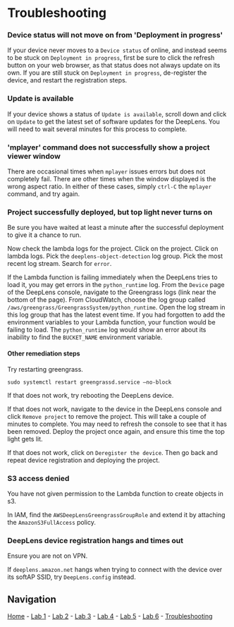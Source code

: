 # Troubleshooting

### Device status will not move on from 'Deployment in progress'

If your device never moves to a `Device status` of online, and instead seems to be stuck on `Deployment in progress`, first be sure to click the refresh button on your web browser, as that status does not always update on its own.  If you are still stuck on `Deployment in progress`, de-register the device, and restart the registration steps.

### Update is available

If your device shows a status of `Update is available`, scroll down and click on `Update` to get the latest set of software updates for the DeepLens.  You will need to wait several minutes for this process to complete.

### 'mplayer' command does not successfully show a project viewer window

There are occasional times when `mplayer` issues errors but does not completely fail.  There are other times when the window displayed is the wrong aspect ratio.  In either of these cases, simply `ctrl-C` the `mplayer` command, and try again.

### Project successfully deployed, but top light never turns on

Be sure you have waited at least a minute after the successful deployment to give it a chance to run.

Now check the lambda logs for the project.  Click on the project.  Click on lambda logs.  Pick the `deeplens-object-detection` log group.  Pick the most recent log stream.  Search for `error`.

If the Lambda function is failing immediately when the DeepLens tries to load it, you may get errors in the `python_runtime` log.  From the `Device` page of the DeepLens console, navigate to the Greengrass logs (link near the bottom of the page).  From CloudWatch, choose the log group called `/aws/greengrass/GreengrassSystem/python_runtime`.  Open the log stream in this log group that has the latest event time.  If you had forgotten to add the environment variables to your Lambda function, your function would be failing to load.  The `python_runtime` log would show an error about its inability to find the `BUCKET_NAME` environment variable.

#### Other remediation steps

Try restarting greengrass.  

```
sudo systemctl restart greengrassd.service —no-block
```

If that does not work, try rebooting the DeepLens device.

If that does not work, navigate to the device in the DeepLens console and click `Remove project` to remove the project.  This will take a couple of minutes to complete.  You may need to refresh the console to see that it has been removed.  Deploy the project once again, and ensure this time the top light gets lit.

If that does not work, click on `Deregister the device`.  Then go back and repeat device registration and deploying the project.

### S3 access denied

You have not given permission to the Lambda function to create objects in s3.

In IAM, find the `AWSDeepLensGreengrassGroupRole` and extend it by attaching the `AmazonS3FullAccess` policy.

### DeepLens device registration hangs and times out

Ensure you are not on VPN.

If `deeplens.amazon.net` hangs when trying to connect with the device over its softAP SSID, try `DeepLens.config` instead.

## Navigation

[Home](../README.md) - [Lab 1](lab1-image-prep.md) - [Lab 2](lab2-train-model.md) - [Lab 3](lab3-host-model.md) - [Lab 4](lab4-trigger-inference-from-s3.md) - [Lab 5](lab5-deeplens-detect-and-classify.md) - [Lab 6](lab6-text-notification.md) - [Troubleshooting](troubleshooting.md)
